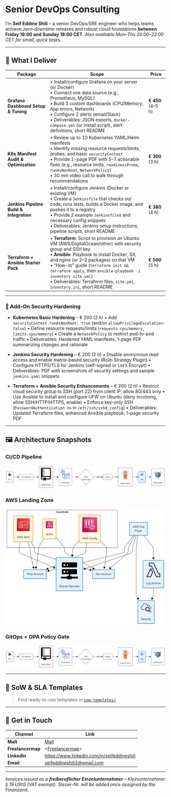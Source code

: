 # Senior DevOps Consulting

I’m **Seif Eddine Shili** – a senior DevOps/SRE engineer who helps teams achieve *zero-downtime* releases and robust cloud foundations **between Friday 18:00 and Sunday 18:00 CET**.
_Also available Mon–Thu 20:00–22:00 CET for small, quick tasks._

---

## 🔧 What I Deliver

| Package                              | Scope                                                                                                                          | Price             |
|--------------------------------------|--------------------------------------------------------------------------------------------------------------------------------|-------------------|
| **Grafana Dashboard Setup & Tuning** | • Install/configure Grafana on your server (or Docker)<br>• Connect one data source (e.g., Prometheus, MySQL)<br>• Build 3 custom dashboards (CPU/Memory, App errors, Network)<br>• Configure 2 alerts (email/Slack)<br>• Deliverables: JSON exports, `docker-compose.yml` (or install script), alert definitions, short README | **€ 450** (4–5 h) |
| **K8s Manifest Audit & Optimization** | • Review up to 10 Kubernetes YAML/Helm manifests<br>• Identify missing resource requests/limits, probes, and basic `securityContext`<br>• Provide 1-page PDF with 5–7 actionable fixes (e.g., resource limits, `readinessProbe`, `runAsNonRoot`, `NetworkPolicy`)<br>• 30 min video call to walk through recommendations | **€ 300** (3 h)   |
| **Jenkins Pipeline Build & Integration** | • Install/configure Jenkins (Docker or existing VM)<br>• Create a `Jenkinsfile` that checks out code, runs tests, builds a Docker image, and pushes it to a registry<br>• Provide 2 example `Jenkinsfile`s and necessary config snippets<br>• Deliverables: Jenkins setup instructions, pipeline scripts, short README | **€ 380** (4 h)   |
| **Terraform + Ansible Starter Pack**    | • **Terraform**: Script to provision an Ubuntu VM (AWS/DigitalOcean/other) with security group and SSH key<br>• **Ansible**: Playbook to install Docker, Git, and nginx (or 2–3 packages) on that VM<br>• “How-to” guide (`terraform init && terraform apply`, then `ansible-playbook -i inventory site.yml`)<br>• Deliverables: Terraform files, `site.yml`, `inventory.ini`, short README | **€ 500** (5 h)   |

---

### 🔐 Add-On Security Hardening

- **Kubernetes Basic Hardening** – € 200 (2 h)
  • Add `securityContext.runAsNonRoot: true` (and/or `allowPrivilegeEscalation: false`)
  • Define resource requests/limits (`requests.cpu/memory`, `limits.cpu/memory`)
  • Create a `NetworkPolicy` to restrict pod-to-pod traffic
  • Deliverables: Hardened YAML manifests, 1-page PDF summarizing changes and rationale

- **Jenkins Security Hardening** – € 200 (2 h)
  • Disable anonymous read access and enable matrix-based security (Role-Strategy Plugin)
  • Configure HTTPS/TLS for Jenkins (self-signed or Let’s Encrypt)
  • Deliverables: PDF with screenshots of security settings and sample `jenkins.yaml` snippets

- **Terraform + Ansible Security Enhancements** – € 200 (2 h)
  • Restrict cloud security group to SSH (port 22) from client IP, allow 80/443 only
  • Use Ansible to install and configure UFW on Ubuntu (deny incoming, allow SSH/HTTP/HTTPS, enable)
  • Enforce key-only SSH (`PasswordAuthentication no` in `/etc/ssh/sshd_config`)
  • Deliverables: Updated Terraform files, enhanced Ansible playbook, 1-page security PDF

---

## 🖼️ Architecture Snapshots

### CI/CD Pipeline

![CI/CD pipeline with GitLab CI, Argo CD and Kubernetes](diagrams/opa.png)

### AWS Landing Zone

![AWS multi-account landing zone with guardrails](diagrams/aws.png)

### GitOps + OPA Policy Gate

![End-to-end GitOps flow with OPA Gatekeeper](diagrams/opa.png)

---

## 📄 SoW & SLA Templates

> Find ready-to-use templates in [`sow-templates/`](sow-templates/).

---

## 🤝 Get in Touch

| Channel         | Link                                              |
|-----------------|---------------------------------------------------|
| **Malt**        | [Malt](https://www.malt.de/profile/seifeddineshili)             |
| **Freelancermap** | <[Freelancermap](https://www.freelancermap.de/profil/seif-eddine-shili)>    |
| **LinkedIn**    | <https://www.linkedin.com/in/seifeddineshili>         |
| **Email**       | seifeddineshili2@gmail.com                                |

---

*Invoices issued as a **freiberuflicher Einzelunternehmer** – Kleinunternehmer § 19 UStG (VAT exempt). Steuer-Nr. will be added once assigned by the Finanzamt.*
